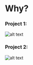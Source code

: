 # Why?

### Project 1:

![alt text](docs/images/1.png "Project 1 Components")


### Project 2:

![alt text](docs/images/2.png "Project 2 Components")
 
